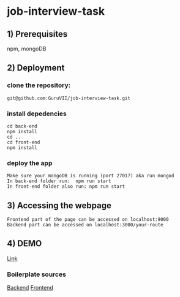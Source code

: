 # job-interview-task
## 1) Prerequisites
npm, mongoDB

## 2) Deployment
### clone the repository:
	git@github.com:GuruVII/job-interview-task.git


### install depedencies 
	cd back-end
	npm install
	cd ..
	cd front-end
	npm install 



### deploy the app
	Make sure your mongoDB is running (port 27017) aka run mongod
	In back-end folder run:  npm run start
	In front-end folder also run: npm run start


## 3) Accessing the webpage
	Frontend part of the page can be accessed on localhost:9000
	Backend part can be accessed on localhost:3000/your-route

## 4) DEMO
[Link](https://helicopters.front-end.guru/)

### Boilerplate sources
[Backend](https://www.codementor.io/olatundegaruba/nodejs-restful-apis-in-10-minutes-q0sgsfhbd)
[Frontend](git://github.com/KarlDoyle/angular-es6-webpack-starter.git)


